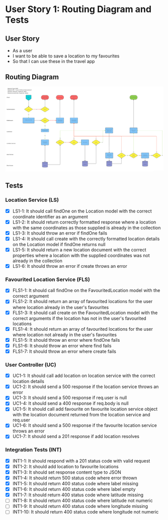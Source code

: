 # User Story 1: Routing Diagram and Tests

## User Story

- As a user
- I want to be able to save a location to my favourites
- So that I can use these in the travel app

## Routing Diagram

![User story 1 Routing diagram](./images/user-story-1-routing-diagram.PNG)

## Tests

### Location Service (LS)

- [x] LS1-1: It should call findOne on the Location model with the correct coordinate identifier as an argument
- [x] LS1-2: It should return correctly formatted response where a location with the same coordinates as those supplied is already in the collection
- [x] LS1-3: It should throw an error if findOne fails
- [x] LS1-4: It should call create with the correctly formatted location details on the Location model if findOne returns null
- [x] LS1-5: It should return a new location document with the correct properties where a location with the supplied coordinates was not already in the collection
- [x] LS1-6: It should throw an error if create throws an error

### Favourited Location Service (FLS)

- [x] FLS1-1: It should call findOne on the FavouritedLocation model with the correct argument
- [x] FLS1-2: It should return an array of favourited locations for the user where location already in the user's favourites
- [x] FLS1-3: It should call create on the FavouritedLocation model with the correct arguments if the location has not in the user's favourited locations
- [x] FLS1-4: It should return an array of favourited locations for the user where location not already in the user's favourites
- [x] FLS1-5: It should throw an error where findOne fails
- [x] FLS1-6: It should throw an error where find fails
- [x] FLS1-7: It should throw an error where create fails

### User Controller (UC)

- [x] UC1-1: It should call add location on location service with the correct location details
- [x] UC1-2: It should send a 500 response if the location service throws an error
- [x] UC1-3: It should send a 500 response if req.user is null
- [x] UC1-4: It should send a 400 response if req.body is null
- [x] UC1-5: It should call add favourite on favourite location service object with the location document returned from the location service and req.user
- [x] UC1-6: It should send a 500 response if the favourite location service throws an error
- [x] UC1-7: It should send a 201 response if add location resolves

### Integration Tests (INT)

- [x] INT1-1: It should respond with a 201 status code with valid request
- [x] INT1-2: It should add location to favourite locations
- [x] INT1-3: It should set response content type to JSON
- [x] INT1-4: It should return 500 status code where error thrown
- [x] INT1-5: It should return 400 status code where label missing
- [x] INT1-6: It should return 400 status code where label empty
- [x] INT1-7: It should return 400 status code where latitude missing
- [ ] INT1-8: It should return 400 status code where latitude not numeric
- [ ] INT1-9: It should return 400 status code where longitude missing
- [ ] INT1-10: It should return 400 status code where longitude not numeric
